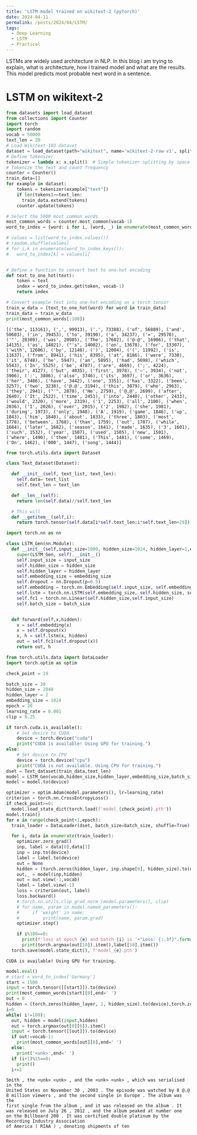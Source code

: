 ```yaml
---
title: 'LSTM model trained on wikitext-2 (pytorch)'
date: 2024-04-11
permalink: /posts/2024/04/LSTM/
tags:
  - Deep Learning
  - LSTM
  - Practical
---
```


LSTMs are widely used architecture in NLP. In this blog i am trying to explain, what is architecture, how i trained model and what are the results. This model predicts most probable next word in a sentence. 

# LSTM on wikitext-2

```python
from datasets import load_dataset
from collections import Counter
import torch
import random
vocab = 50000
text_len = 20
# Load Wikitext-103 dataset
dataset = load_dataset(path="wikitext", name='wikitext-2-raw-v1', split="train")
# Define tokenizer
tokenizer = lambda x: x.split()  # Simple tokenizer splitting by space
# Tokenize the text and count frequency
counter = Counter()
train_data=[]
for example in dataset:
    tokens = tokenizer(example["text"])
    if len(tokens)>=text_len:
      train_data.extend(tokens)
    counter.update(tokens)

# Select the 5000 most common words
most_common_words = counter.most_common(vocab-1)
word_to_index = {word: i for i, (word, _) in enumerate(most_common_words)}

# values = list(word_to_index.values())
# random.shuffle(values)
# for i,k in enumerate(word_to_index.keys()):
#   word_to_index[k] = values[i]


# Define a function to convert text to one-hot encoding
def text_to_one_hot(text):
    token = text
    index = word_to_index.get(token, vocab-1)
    return index

# Convert example text into one-hot encoding as a torch tensor
train_w_data = [text_to_one_hot(word) for word in train_data]
train_data = train_w_data
print(most_common_words[:100])
```

    [('the', 113161), (',', 99913), ('.', 73388), ('of', 56889), ('and', 50603), ('in', 39453), ('to', 39190), ('a', 34237), ('=', 29570), ('"', 28309), ('was', 20985), ('The', 17602), ('@-@', 16906), ('that', 14135), ('as', 14021), ("'s", 14002), ('on', 13678), ('for', 13307), ('with', 12606), ('by', 12148), (')', 12004), ('(', 11992), ('is', 11637), ('from', 8941), ('his', 8395), ('at', 8186), ('were', 7330), ('it', 6748), ('he', 5947), ('an', 5895), ('had', 5698), ('which', 5543), ('In', 5525), ('be', 4787), ('are', 4669), (';', 4224), ('their', 4127), ('but', 4035), ('first', 3978), ('–', 3934), ('not', 3906), (':', 3806), ('also', 3746), ('its', 3697), ('or', 3636), ('her', 3486), ('have', 3442), ('one', 3351), ('has', 3322), ('been', 3257), ('two', 3238), ('@.@', 3194), ('this', 3079), ('who', 2963), ('they', 2941), ("'", 2870), ('He', 2759), ('@,@', 2699), ('after', 2640), ('It', 2522), ('time', 2451), ('into', 2440), ('other', 2433), ('would', 2320), ('more', 2319), ('1', 2253), ('all', 2100), ('when', 2036), ('I', 2026), ('over', 2015), ('2', 1982), ('she', 1981), ('during', 1973), ('only', 1948), ('A', 1919), ('game', 1846), ('up', 1843), ('him', 1840), ('about', 1833), ('three', 1803), ('most', 1778), ('between', 1768), ('than', 1759), ('out', 1707), ('while', 1684), ('later', 1682), ('season', 1641), ('made', 1635), ('3', 1601), ('such', 1532), ('year', 1507), ('used', 1505), ('new', 1501), ('where', 1490), ('them', 1481), ('This', 1481), ('some', 1469), ('On', 1462), ('000', 1447), ('song', 1444)]



```python
from torch.utils.data import Dataset

class Text_dataset(Dataset):

  def __init__(self, text_list, text_len):
    self.data= text_list
    self.text_len = text_len

  def __len__(self):
    return len(self.data)//self.text_len

  # This will
  def __getitem__(self,i):
    return torch.tensor(self.data[i*self.text_len:i*self.text_len+29]), torch.tensor(self.data[i*self.text_len+1:i*self.text_len+30])
```


```python
import torch.nn as nn

class LSTM_Gen(nn.Module):
  def __init__(self,input_size=1000, hidden_size=1024, hidden_layer=1,embedding_size=512, batch_size=20):
    super(LSTM_Gen, self).__init__()
    self.input_size = input_size
    self.hidden_size = hidden_size
    self.hidden_layer = hidden_layer
    self.embedding_size = embedding_size
    self.dropout = nn.Dropout(p=0.5)
    self.embedding = torch.nn.Embedding(self.input_size, self.embedding_size)
    self.lstm = torch.nn.LSTM(self.embedding_size, self.hidden_size, self.hidden_layer, batch_first=True)
    self.fc1 = torch.nn.Linear(self.hidden_size,self.input_size)
    self.batch_size = batch_size


  def forward(self,x,hidden):
    x = self.embedding(x)
    x = self.dropout(x)
    x, h = self.lstm(x, hidden)
    out = self.fc1(self.dropout(x))
    return out, h

```


```python
from torch.utils.data import DataLoader
import torch.optim as optim

check_point = 19

batch_size = 30
hidden_size = 2048
hidden_layer = 2
embedding_size = 1024
epoch = 20
learning_rate = 0.001
clip = 0.25

if torch.cuda.is_available():
    # Set device to CUDA
    device = torch.device("cuda")
    print("CUDA is available! Using GPU for training.")
else:
    # Set device to CPU
    device = torch.device("cpu")
    print("CUDA is not available. Using CPU for training.")
dset = Text_dataset(train_data,text_len)
model = LSTM_Gen(vocab,hidden_size,hidden_layer,embedding_size,batch_size)
model = model.to(device)

optimizer = optim.Adam(model.parameters(), lr=learning_rate)
criterion = torch.nn.CrossEntropyLoss()
if check_point>=0:
  model.load_state_dict(torch.load(f'model_{check_point}.pth'))
model.train()
for e in range(check_point+1,epoch):
  train_loader = DataLoader(dset, batch_size=batch_size, shuffle=True)

  for i, data in enumerate(train_loader):
    optimizer.zero_grad()
    inp, label = data[0],data[1]
    inp = inp.to(device)
    label = label.to(device)
    out = None
    hidden = (torch.zeros(hidden_layer, inp.shape[0], hidden_size).to(device),torch.zeros(hidden_layer,inp.shape[0], hidden_size).to(device))
    out,_ = model(inp,hidden)
    out = out.view(-1,vocab)
    label = label.view(-1)
    loss = criterion(out, label)
    loss.backward()
    # torch.nn.utils.clip_grad_norm_(model.parameters(), clip)
    # for name, param in model.named_parameters():
    #     if 'weight' in name:
    #         print(name, param.grad)
    optimizer.step()

    if i%100==0:
      print(f'loss at epoch {e} and batch {i} is '+"Loss: {:.3f}".format(loss))
      print(torch.argmax(out[10]).item(),label[10].item())
  torch.save(model.state_dict(), f'model_{e}.pth')
```

    CUDA is available! Using GPU for training.



```python
model.eval()
# start = word_to_index['Germany']
start = 1500
input = torch.tensor([[start]]).to(device)
print(most_common_words[start][0],end=' ')
out = 0
hidden = (torch.zeros(hidden_layer, 1, hidden_size).to(device),torch.zeros(hidden_layer,1,hidden_size).to(device))
i=0
while( i!=100):
  out, hidden = model(input,hidden)
  out = torch.argmax(out[0][0]).item()
  input = torch.tensor([[out]]).to(device)
  if out!=vocab-1:
    print(most_common_words[out][0],end=' ')
  else:
    print('<unk>',end=' ')
  if (i+1)%15==0:
    print()
  i+=1
```

    Smith , the <unk> <unk> , and the <unk> <unk> , which was serialised in the 
    United States on November 30 , 2003 . The episode was watched by 8 @.@ 
    8 million viewers , and the second single in Europe . The album was the 
    first single from the album , and it was released on the album . It 
    was released on July 26 , 2012 , and the album peaked at number one 
    on the Billboard 200 . It was certified double platinum by the Recording Industry Association 
    of America ( RIAA ) , denoting shipments of ten 
